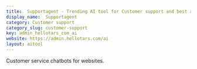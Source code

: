 ```yaml
---
title:  Supportagent - Trending AI tool for Customer support and best alternatives
display_name:  Supportagent
category: Customer support
category_slug: customer-support
key: admin_hellotars_com_ai
website: https://admin.hellotars.com/ai
layout: aitool
---
```


Customer service chatbots for websites.
